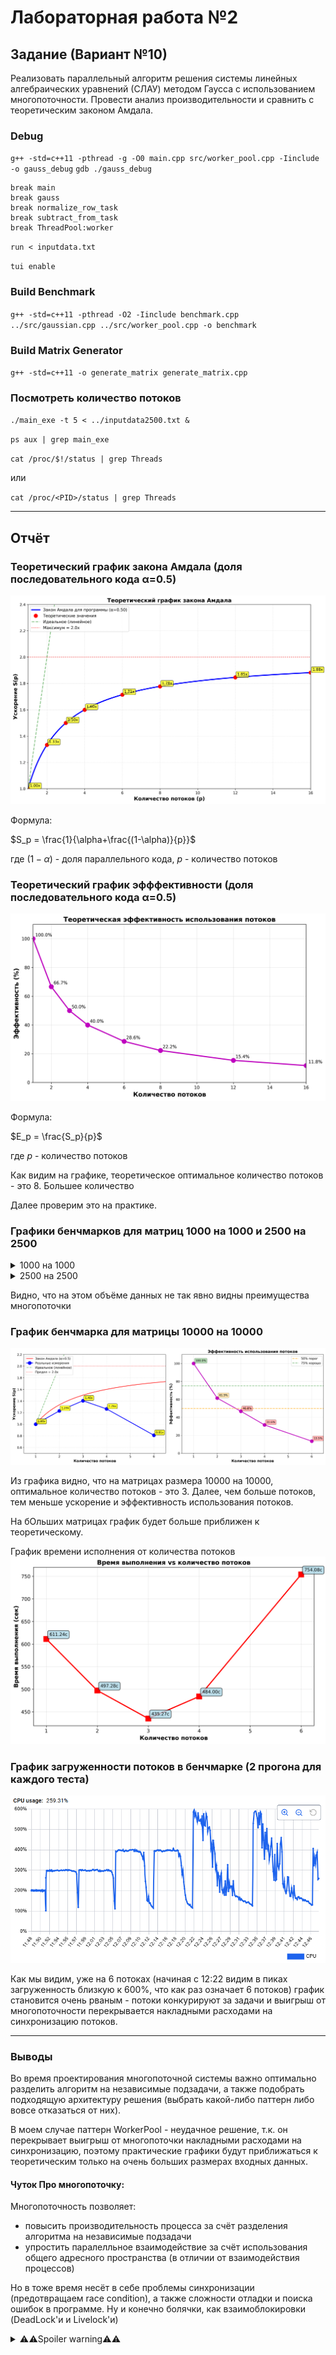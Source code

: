 # Лабораторная работа №2

## Задание (Вариант №10)

Реализовать параллельный алгоритм решения системы линейных алгебраических уравнений (СЛАУ) методом Гаусса с использованием многопоточности. Провести анализ производительности и сравнить с теоретическим законом Амдала.

### Debug
`g++ -std=c++11 -pthread -g -O0 main.cpp src/worker_pool.cpp -Iinclude -o gauss_debug`
`gdb ./gauss_debug`
```
break main
break gauss
break normalize_row_task
break subtract_from_task
break ThreadPool:worker
```
`run < inputdata.txt`

`tui enable`

### Build Benchmark
`g++ -std=c++11 -pthread -O2 -Iinclude benchmark.cpp ../src/gaussian.cpp ../src/worker_pool.cpp -o benchmark`

### Build Matrix Generator
`g++ -std=c++11 -o generate_matrix generate_matrix.cpp`

### Посмотреть количество потоков

`./main_exe -t 5 < ../inputdata2500.txt &`

`ps aux | grep main_exe`

`cat /proc/$!/status | grep Threads`

или

`cat /proc/<PID>/status | grep Threads`

---

## Отчёт

### Теоретический график закона Амдала (доля последовательного кода α=0.5)
![Amdahl Theory](assets/gauss_theory_amdahl.png)

Формула:

$S_p = \frac{1}{\alpha+\frac{(1-\alpha)}{p}}$

где $(1-\alpha)$ - доля параллельного кода, $p$ - количество потоков


### Теоретический график эфффективности (доля последовательного кода α=0.5)
![Efficiency Theory](assets/gauss_theory_efficiency.png)

Формула:

$E_p = \frac{S_p}{p}$

где $p$ - количество потоков

Как видим на графике, теоретическое оптимальное количество потоков - это 8. Большее количество

Далее проверим это на практике.

### Графики бенчмарков для матриц 1000 на 1000 и 2500 на 2500

<details>
<summary>1000 на 1000</summary>
<img src="assets/benchmark_amdahl_1000.png">
<img src="assets/benchmark_time_1000.png">
</details>


<details>
<summary>2500 на 2500</summary>
<img src="assets/benchmark_amdahl_2500.png">
<img src="assets/benchmark_time_2500.png">
</details>

Видно, что на этом объёме данных не так явно видны преимущества многопоточки

### График бенчмарка для матрицы 10000 на 10000
![Benchmark 10k*10k](assets/benchmark_amdahl_10000.png)

Из графика видно, что на матрицах размера 10000 на 10000, оптимальное количество потоков - это 3. Далее, чем больше потоков, тем меньше ускорение и эффективность использования потоков.

На бОльших матрицах график будет больше приближен к теоретическому.


График времени исполнения от количества потоков
![Time to Threads](assets/benchmark_time_10000.png)



### График загруженности потоков в бенчмарке (2 прогона для каждого теста)
![Docker](assets/docker_thread_usage_10000.png)

Как мы видим, уже на 6 потоках (начиная с 12:22 видим в пиках загруженность близкую к 600%, что как раз означает 6 потоков) график становится очень рваным - потоки конкурируют за задачи и выигрыш от многопоточности перекрывается накладными расходами на синхронизацию потоков.

---

### Выводы

Во время проектирования многопоточной системы важно оптимально разделить алгоритм на независимые подзадачи, а также подобрать подходящую архитектуру решения (выбрать какой-либо паттерн либо вовсе отказаться от них).

В моем случае паттерн WorkerPool - неудачное решение, т.к. он перекрывает выигрыш от многопоточки накладными расходами на синхронизацию, поэтому практические графики будут приближаться к теоретическим только на очень больших размерах входных данных.

#### Чуток Про многопоточку:

Многопоточность позволяет:
- повысить производительность процесса за счёт разделения алгоритма на независимые подзадачи
- упростить паралелльное взаимодействие за счёт использования общего адресного пространства (в отличии от взаимодействия процессов)

Но в тоже время несёт в себе проблемы синхронизации (предотвращаем race condition), а также сложности отладки и поиска ошибок в программе. Ну и конечно болячки, как взаимоблокировки (DeadLock'и и Livelock'и)

<details>
<summary>⚠️⚠️Spoiler warning⚠️⚠️</summary>
<img src="assets/multi-threading.jpg">
</details>
